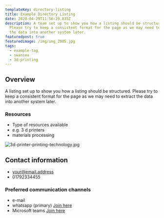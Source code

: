 ```yaml
---
templateKey: directory-listing
title: Example Directory Listing
date: 2020-04-29T11:56:29.835Z
description: A team set up to show you how a listing should be structured.
  Please try to keep a consistent format for the page as we may need to extract
  the data into another system later.
featuredpost: true
featuredimage: /img/img_2905.jpg
tags:
  - example-tag
  - swansea
  - 3d-printing
---
```

## Overview
A listing set up to show you how a listing should be structured. Please try to keep a consistent format for the page as we may need to extract the data into another system later.

### Resources
- Type of resources available
- e.g. 3 d printers
- materials processing

![3d-printer-printing-technology.jpg](https://c1.wallpaperflare.com/preview/852/974/332/3d-printer-printing-technology.jpg)

## Contact information
- your@email.address
- 01792334455

### Preferred communication channels

- e-mail
- whatsapp (primary) [Join here](https://whatsaopp.join-link.examplelink)
- Microsoft teams [Join here](https://join-link.examplelink)